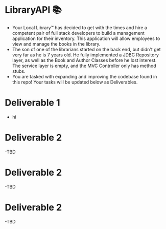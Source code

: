 # LibraryAPI :books:

- Your Local Library™ has decided to get with the times and hire a competent pair of full stack developers to build a management application for their inventory. This application will allow employees to view and manage the books in the library. 
- The son of one of the librarians started on the back end, but didn't get very far as he is 7 years old. He fully implemented a JDBC Repository layer, as well as the Book and Author Classes before he lost interest. The service layer is empty, and the MVC Controller only has method stubs.
- You are tasked with expanding and improving the codebase found in this repo! Your tasks will be updated below as Deliverables.


# Deliverable 1

- hi

# Deliverable 2

-TBD

# Deliverable 2

-TBD

# Deliverable 2

-TBD
